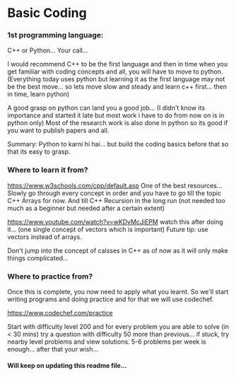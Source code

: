
# Basic Coding

### 1st programming language:

C++ or Python... 
Your call... 

I would recommend C++ to be the first language and then in time when you get familiar with coding concepts and all, you will have to move to python. (Everything today uses python but learning it as the first language may not be the best move... so lets move slow and steady and learn c++ first... then in time, learn python)

A good grasp on python can land you a good job... (I didn't know its importance and started it late but most work i have to do from now on is in python only)
Most of the research work is also done in python so its good if you want to publish papers and all.

Summary: Python to karni hi hai... but build the coding basics before that so that its easy to grasp.

### Where to learn it from?
https://www.w3schools.com/cpp/default.asp
One of the best resources...
Slowly go through every concept in order and you have to go till the topic C++ Arrays for now.
And till C++ Recursion in the long run (not needed too much as a beginner but needed after a certain extent)

https://www.youtube.com/watch?v=wKDvMcJiEPM watch this after doing it... (one single concept of vectors which is important)
Future tip: use vectors instead of arrays.

Don't jump into the concept of calsses in C++ as of now as it will only make things complicated...

### Where to practice from?

Once this is complete, you now need to apply what you learnt. So we'll start writing programs and doing practice and for that we will use codechef.

https://www.codechef.com/practice

Start with difficulty level 200 and for every problem you are able to solve (in < 30 mins) try a question with difficulty 50 more than previous... if stuck, try nearby level problems and view solutions. 5-6 problems per week is enough... after that your wish...

#### Will keep on updating this readme file... 
